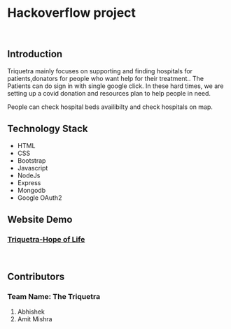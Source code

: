 # Hackoverflow project
<br>

## Introduction
Triquetra mainly focuses on supporting and finding hospitals for patients,donators for people who want help for their treatment..
The Patients can do sign in with single google click.
In these hard times, we are setting up a covid donation and resources plan to help people in need.

People can check hospital beds availibilty and check hospitals on map.
## Technology Stack
<ul>
  <li>HTML</li>
  <li>CSS</li>
  <li>Bootstrap</li>
  <li>Javascript</li>
  <li>NodeJs</li>
  <li>Express</li>
  <li>Mongodb</li>
  <li>Google OAuth2</li>
</ul>

## Website Demo
### [Triquetra-Hope of Life](https://tqt.onrender.com/)
<br>

## Contributors
### Team Name: The Triquetra
  1. Abhishek
  2. Amit Mishra
